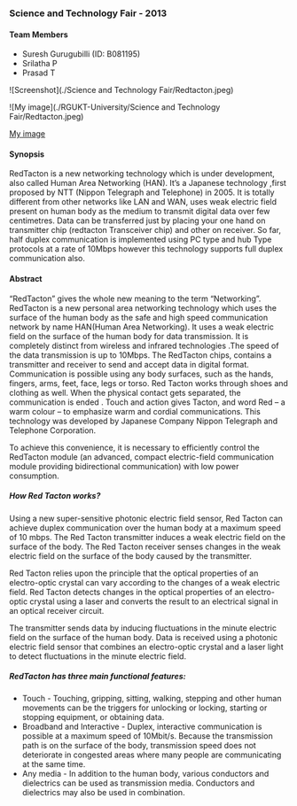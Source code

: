 ### Science and Technology Fair - 2013 ###

#### Team Members ####

* Suresh Gurugubilli (ID: B081195)
* Srilatha P
* Prasad T

![Screenshot](./Science and Technology Fair/Redtacton.jpeg)

![My image](./RGUKT-University/Science and Technology Fair/Redtacton.jpeg)

[My image](https://github.com/sureshgurugubilli4/RGUKT-University/blob/f1dc19143512d9d856631d1dc4031b29bffaf51a/Science%20and%20Technology%20Fair/Redtacton.jpeg)

#### Synopsis ####
RedTacton is a new networking technology which is under development, also called Human Area Networking (HAN). It’s  a Japanese technology ,first proposed by NTT (Nippon Telegraph and Telephone) in 2005. It is totally different from other networks like LAN and WAN, uses weak electric field present on human body as the medium to transmit digital data over few centimetres. Data can be transferred just by placing your one hand on transmitter chip (redtacton Transceiver chip) and other on receiver. So far, half duplex communication is implemented using PC type and hub Type protocols at a rate of 10Mbps however this technology supports full duplex communication also.

#### Abstract ####

“RedTacton” gives the whole new meaning to the term “Networking”.
RedTacton is a new personal area networking technology which uses the surface of the human body as the safe and high speed communication network by name HAN(Human Area Networking). It uses a weak electric field on the surface of the human body for data transmission. It is completely distinct from wireless and infrared technologies .The speed of the data transmission is up to 10Mbps. The RedTacton chips, contains a transmitter and receiver to send and accept data in digital format. Communication is possible using any body surfaces, such as the hands, fingers, arms, feet, face, legs or torso. Red Tacton works through shoes and clothing as well. When the physical contact gets separated, the communication is ended . Touch and action gives Tacton, and word Red – a warm colour – to emphasize warm and cordial communications. This technology was developed by Japanese Company Nippon Telegraph and Telephone Corporation.

To achieve this convenience, it is necessary to efficiently control the RedTacton module (an advanced, compact electric-field communication module providing bidirectional communication) with low power consumption.


##### How Red Tacton works? #####
Using a new super-sensitive photonic electric field sensor, Red Tacton can achieve duplex communication over the human body at a maximum speed of 10 mbps. The Red Tacton transmitter induces a weak electric field on the surface of the body. The Red Tacton receiver senses changes in the weak electric field on the surface of the body caused by the transmitter.

Red Tacton relies upon the principle that the optical properties of an electro-optic crystal can vary according to the changes of a weak electric field. Red Tacton detects changes in the optical properties of an electro-optic crystal using a laser and converts the result to an electrical signal in an optical receiver  circuit.

The transmitter sends data by inducing fluctuations in the minute electric field on the surface of the human body. Data is received using a photonic electric field sensor that combines  an electro-optic crystal and a laser light to detect fluctuations in the minute electric field.


##### RedTacton has three main functional features: #####
* Touch - Touching, gripping, sitting, walking, stepping and other human movements can be the triggers for unlocking or locking, starting or stopping equipment, or obtaining data.
* Broadband and Interactive - Duplex, interactive communication is possible at a maximum speed of 10Mbit/s. Because the transmission path is on the surface of the body, transmission speed does not deteriorate in congested areas where many people are communicating at the same time.
* Any media - In addition to the human body, various conductors and dielectrics can be used as transmission media. Conductors and dielectrics may also be used in combination.
